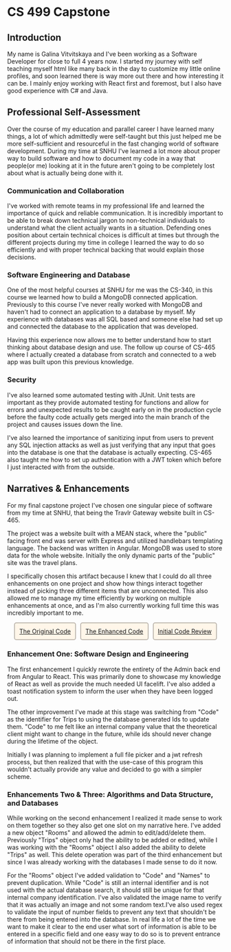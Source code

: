 <h1>CS 499 Capstone</h1>
<h2>Introduction</h2>
My name is Galina Vitvitskaya and I've been working as a Software Developer for close to full 4 years now. I started my journey with self teaching myself html like many back in the day to customize my little online profiles, and soon learned there is way more out there and how interesting it can be. I mainly enjoy working with React first and foremost, but I also have good experience with C# and Java.
<h2>Professional Self-Assessment</h2>
<p>Over the course of my education and parallel career I have learned many things, a lot of which admittedly were self-taught but this just helped me be more self-sufficient and resourceful in the fast changing world of software development. During my time at SNHU I've learned a lot more about proper way to build software and how to document my code in a way that people(or me) looking at it in the future aren't going to be completely lost about what is actually being done with it.</p>
<h3>Communication and Collaboration</h3>
<p>I've worked with remote teams in my professional life and learned the importance of quick and reliable communication. It is incredibly important to be able to break down technical jargon to non-technical individuals to understand what the client actually wants in a situation. Defending ones position about certain technical choices is difficult at times but through the different projects during my time in college I learned the way to do so efficiently and with proper technical backing that would explain those decisions.</p>
<h3>Software Engineering and Database</h3>
<p>One of the most helpful courses at SNHU for me was the CS-340, in this course we learned how to build a MongoDB connected application. Previously to this course I've never really worked with MongoDB and haven't had to connect an application to a database by myself. My experience with databases was all SQL based and someone else had set up and connected the database to the application that was developed.</p>
<p>Having this experience now allows me to better understand how to start thinking about database design and use. The follow up course of CS-465 where I actually created a database from scratch and connected to a web app was built upon this previous knowledge.</p>
<h3>Security</h3>
<p>I've also learned some automated testing with JUnit. Unit tests are important as they provide automated testing for functions and allow for errors and unexpected results to be caught early on in the production cycle before the faulty code actually gets merged into the main branch of the project and causes issues down the line.</p>
<p>I've also learned the importance of sanitizing input from users to prevent any SQL injection attacks as well as just verifying that any input that goes into the database is one that the database is actually expecting. CS-465 also taught me how to set up authentication with a JWT token which before I just interacted with from the outside.</p>
<h2>Narratives & Enhancements</h2>
<p>For my final capstone project I've chosen one singular piece of software from my time at SNHU, that being the Travlr Gateway website built in CS-465.</p>
<p>The project was a website built with a MEAN stack, where the "public" facing front end was server with Express and utilized handlebars templating language. The backend was written in Angular. MongoDB was used to store data for the whole website. Initially the only dynamic parts of the "public" site was the travel plans.</p>
<p>I specifically chosen this artifact because I knew that I could do all three enhancements on one project and show how things interact together instead of picking three different items that are unconnected. This also allowed me to manage my time efficiently by working on multiple enhancements at once, and as I'm also currently working full time this was incredibly important to me.</p>
<style>
.project_btn{
    background:#fff6e9;
    padding:10px;
    border-radius:5px;
    border:2px solid #bdb6ad;
}

.project_btn:hover{
    background:#fffbf6;
}
</style>
<div style="display:flex; gap: 10px; justify-content: center;">
<a class="project_btn" href="https://github.com/galinavitsk/SNHU_CS465_C-5">The Original Code</a>
<a class="project_btn" href="https://github.com/galinavitsk/SNHU_CS465_C-5/tree/cs499-software_design_enchancement">The Enhanced Code</a>
<a class="project_btn" href="https://youtu.be/NL67xt9vM-w">Initial Code Review</a>
</div>
<h3>Enhancement One: Software Design and Engineering </h3>
<p>The first enhancement I quickly rewrote the entirety of the Admin back end from Angular to React. This was primarily done to showcase my knowledge of React as well as provide the much needed UI facelift. I've also added a toast notification system to inform the user when they have been logged out.</p>
<p>The other improvement I've made at this stage was switching from "Code" as the identifier for Trips to using the database generated Ids to update them. "Code" to me felt like an internal company value that the theoretical client might want to change in the future, while ids should never change during the lifetime of the object.</p>
<p>Initially I was planning to implement a full file picker and a jwt refresh process, but then realized that with the use-case of this program this wouldn't actually provide any value and decided to go with a simpler scheme.</p>
<h3>Enhancements Two & Three: Algorithms and Data Structure, and Databases </h3>
<p>While working on the second enhancement I realized it made sense to work on them together so they also get one slot on my narrative here. I've added a new object "Rooms" and allowed the admin to edit/add/delete them. Previously "Trips" object only had the ability to be added or edited, while I was working with the "Rooms" object I also added the ability to delete "Trips" as well. This delete operation was part of the third enhancement but since I was already working with the databases I made sense to do it now.</p>
<p>For the "Rooms" object I've added validation to "Code" and "Names" to prevent duplication.  While "Code" is still an internal identifier and is not used with the actual database search, it should still be unique for that internal company identification. I've also validated the image name to verify that it was actually an image and not some random text.I've also used regex to validate the input of number fields to prevent any text that shouldn't be there from being entered into the database. In real life a lot of the time we want to make it clear to the end user what sort of information is able to be entered in a specific field and one easy way to do so is to prevent entrance of information that should not be there in the first place.</p>
